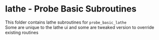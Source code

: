 # lathe - Probe Basic Subroutines

This folder contains lathe subroutines for `probe_basic_lathe`  
Some are unique to the lathe ui and some are tweaked version to override existing routines
